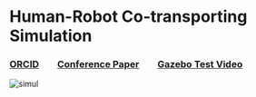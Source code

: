 # Human-Robot Co-transporting Simulation
### [ORCID](https://orcid.org/0000-0002-3604-4895) &ensp;&ensp;&ensp; [Conference Paper](https://doi.org/10.1007/978-3-031-13822-5_32) &ensp;&ensp;&ensp; [Gazebo Test Video](https://youtu.be/uHWoCwFvxF8)

![simul](https://user-images.githubusercontent.com/60951105/183253128-64c5506f-b60f-4fcd-ae5c-c6b7798e26d7.png)


